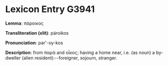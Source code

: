 # Lexicon Entry G3941

**Lemma**: πάροικος

**Transliteration (xlit)**: pároikos

**Pronunciation**: par'-oy-kos

**Description**:
from παρά and οἶκος; having a home near, i.e. (as noun) a by-dweller (alien resident):--foreigner, sojourn, stranger.
